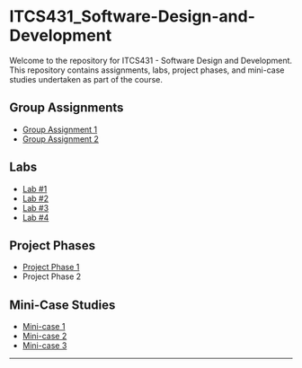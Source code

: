 # ITCS431_Software-Design-and-Development

Welcome to the repository for ITCS431 - Software Design and Development. This repository contains assignments, labs, project phases, and mini-case studies undertaken as part of the course.

## Group Assignments
- [Group Assignment 1](https://github.com/Waariss/ITCS431_Software-Design-and-Development/tree/main/Group%20Assingment_1)
- [Group Assignment 2](https://github.com/Waariss/ITCS431_Software-Design-and-Development/tree/main/Group%20Assingment_2)

## Labs
- [Lab #1](https://github.com/Waariss/ITCS431_Software-Design-and-Development/tree/main/Lab%231)
- [Lab #2](https://github.com/Waariss/ITCS431_Software-Design-and-Development/tree/main/Lab%232)
- [Lab #3](https://github.com/Waariss/ITCS431_Software-Design-and-Development/tree/main/Lab%233)
- [Lab #4](https://github.com/Waariss/ITCS431_Software-Design-and-Development/tree/main/Lab%234)

## Project Phases
- [Project Phase 1](https://github.com/Waariss/ITCS431_Software-Design-and-Development/tree/main/Project%20Phase%201)
- Project Phase 2

## Mini-Case Studies
- [Mini-case 1](https://github.com/Waariss/ITCS431_Software-Design-and-Development/tree/main/minicase)
- [Mini-case 2](https://github.com/Waariss/ITCS431_Software-Design-and-Development/tree/main/minicase2)
- [Mini-case 3](https://github.com/Waariss/ITCS431_Software-Design-and-Development/tree/main/minicase3)

---

